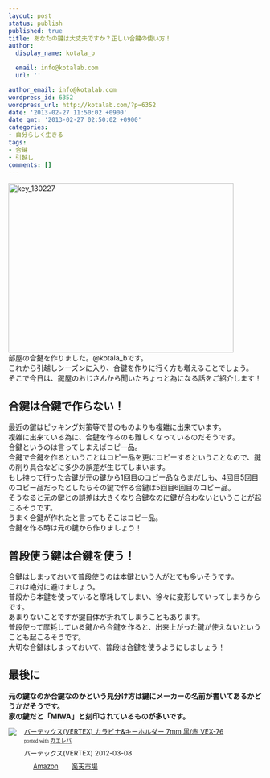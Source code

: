 ```yaml
---
layout: post
status: publish
published: true
title: あなたの鍵は大丈夫ですか？正しい合鍵の使い方！
author:
  display_name: kotala_b

  email: info@kotalab.com
  url: ''

author_email: info@kotalab.com
wordpress_id: 6352
wordpress_url: http://kotalab.com/?p=6352
date: '2013-02-27 11:50:02 +0900'
date_gmt: '2013-02-27 02:50:02 +0900'
categories:
- 自分らしく生きる
tags:
- 合鍵
- 引越し
comments: []
---
```

<p><img src="http://kotalab.com/wp-content/uploads/key_130227-448x336.jpg" alt="key_130227" width="448" height="336" class="alignnone size-large wp-image-6353" /><br />
部屋の合鍵を作りました。@kotala_bです。<br />
これから引越しシーズンに入り、合鍵を作りに行く方も増えることでしょう。<br />
そこで今日は、鍵屋のおじさんから聞いたちょっと為になる話をご紹介します！<br />
<!--more--></p>
<h2>合鍵は合鍵で作らない！</h2>
<p>最近の鍵はピッキング対策等で昔のものよりも複雑に出来ています。<br />
複雑に出来ている為に、合鍵を作るのも難しくなっているのだそうです。<br />
合鍵というのは言ってしまえばコピー品。<br />
合鍵で合鍵を作るということはコピー品を更にコピーするということなので、鍵の削り具合などに多少の誤差が生じてしまいます。<br />
もし持って行った合鍵が元の鍵から1回目のコピー品ならまだしも、4回目5回目のコピー品だったとしたらその鍵で作る合鍵は5回目6回目のコピー品。<br />
そうなると元の鍵との誤差は大きくなり合鍵なのに鍵が合わないということが起こるそうです。<br />
うまく合鍵が作れたと言ってもそこはコピー品。<br />
合鍵を作る時は元の鍵から作りましょう！</p>
<h2>普段使う鍵は合鍵を使う！</h2>
<p>合鍵はしまっておいて普段使うのは本鍵という人がとても多いそうです。<br />
これは絶対に避けましょう。<br />
普段から本鍵を使っていると摩耗してしまい、徐々に変形していってしまうからです。<br />
あまりないことですが鍵自体が折れてしまうこともあります。<br />
普段使って摩耗している鍵から合鍵を作ると、出来上がった鍵が使えないということも起こるそうです。<br />
大切な合鍵はしまっておいて、普段は合鍵を使うようにしましょう！</p>
<h2>最後に</h2>
<p><strong>元の鍵なのか合鍵なのかという見分け方は鍵にメーカーの名前が書いてあるかどうかだそうです。<br />
家の鍵だと「MIWA」と刻印されているものが多いです。</strong></p>
<div class="kaerebalink-box" style="text-align:left;padding-bottom:20px;font-size:small;/zoom: 1;overflow: hidden;">
<div class="kaerebalink-image" style="float:left;margin:0 15px 10px 0;"><a href="http://c.af.moshimo.com/af/c/click?a_id=374940&p_id=170&pc_id=185&pl_id=4062&s_v=b5Rz2P0601xu&url=http%3A%2F%2Fwww.amazon.co.jp%2Fexec%2Fobidos%2FASIN%2FB0017M9E5M%2Fref%3Dnosim" rel="nofollow" target="_blank"><img src="http://ecx.images-amazon.com/images/I/416%2BOQKJ8QL._SL160_.jpg" style="border: none;" /></a></div>
<div class="kaerebalink-info" style="line-height:120%;/zoom: 1;overflow: hidden;">
<div class="kaerebalink-name" style="margin-bottom:10px;line-height:120%"><a href="http://c.af.moshimo.com/af/c/click?a_id=374940&p_id=170&pc_id=185&pl_id=4062&s_v=b5Rz2P0601xu&url=http%3A%2F%2Fwww.amazon.co.jp%2Fexec%2Fobidos%2FASIN%2FB0017M9E5M%2Fref%3Dnosim" rel="nofollow" target="_blank">バーテックス(VERTEX) カラビナ&キーホルダー 7mm 黒/赤 VEX-76</a>
<div class="kaerebalink-powered-date" style="font-size:8pt;margin-top:5px;font-family:verdana;line-height:120%">posted with <a href="http://kaereba.com" target="_blank">カエレバ</a></div>
</div>
<div class="kaerebalink-detail" style="margin-bottom:5px;"> バーテックス(VERTEX) 2012-03-08    </div>
<div class="kaerebalink-link1" style="margin-top:10px;">
<div class="shoplinkamazon" style="display:inline;margin-right:5px;background: url('http://img.yomereba.com/tam_k_01.gif') 0 0 no-repeat;padding: 2px 0 2px 18px;white-space: nowrap;"><a href="http://c.af.moshimo.com/af/c/click?a_id=374940&p_id=170&pc_id=185&pl_id=4062&s_v=b5Rz2P0601xu&url=http%3A%2F%2Fwww.amazon.co.jp%2Fgp%2Fsearch%3Fkeywords%3DVEX-76%26__mk_ja_JP%3D%2583J%2583%255E%2583J%2583i" rel="nofollow" target="_blank" >Amazon</a></div>
<div class="shoplinkrakuten" style="display:inline;margin-right:5px;background: url('http://img.yomereba.com/tam_k_01.gif') 0 -50px no-repeat;padding: 2px 0 2px 18px;white-space: nowrap;"><a href="http://c.af.moshimo.com/af/c/click?a_id=374939&p_id=54&pc_id=54&pl_id=616&s_v=b5Rz2P0601xu&url=http%3A%2F%2Fsearch.rakuten.co.jp%2Fsearch%2Fmall%2FVEX-76%2F-%2Ff.1-p.1-s.1-sf.0-st.A-v.2%3Fx%3D0" rel="nofollow" target="_blank" title="楽天市場" >楽天市場</a></div>
</div>
</div>
<div class="booklink-footer" style="clear: left"></div>
</div>
